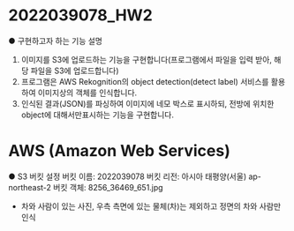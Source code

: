 # 2022039078_HW2

● 구현하고자 하는 기능 설명
1. 이미지를 S3에 업로드하는 기능을 구현합니다(프로그램에서 파일을 입력 받아, 해당 파일을 S3에 업로드합니다)  
2. 프로그램은 AWS Rekognition의 object detection(detect label) 서비스를 활용하여 이미지상의 객체를 인식합니다.
3. 인식된 결과(JSON)를 파싱하여 이미지에 네모 박스로 표시하되, 전방에 위치한 object에 대해서만표시하는 기능을 구현합니다.

# AWS (Amazon Web Services)

● S3 버킷 설정
버킷 이름: 2022039078
버킷 리전: 아시아 태평양(서울) ap-northeast-2
버킷 객체: 8256_36469_651.jpg
- 차와 사람이 있는 사진, 우측 측면에 있는 물체(차)는 제외하고 정면의 차와 사람만 인식
